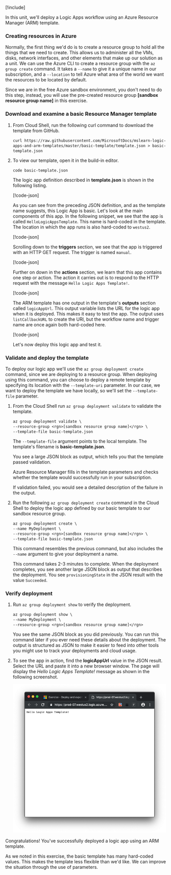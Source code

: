 [!include[](../../../includes/azure-sandbox-activate.md)]

In this unit, we'll deploy a Logic Apps workflow using an Azure Resource Manager (ARM) template. 

### Creating resources in Azure
Normally, the first thing we'd do is to create a resource group to hold all the things that we need to create. This allows us to administer all the VMs, disks, network interfaces, and other elements that make up our solution as a unit. We can use the Azure CLI to create a resource group with the `az group create` command. It takes a `--name` to give it a unique name in our subscription, and a `--location` to tell Azure what area of the world we want the resources to be located by default.

Since we are in the free Azure sandbox environment, you don't need to do this step, instead, you will use the pre-created resource group **<rgn>[sandbox resource group name]</rgn>** in this exercise.

### Download and examine a basic Resource Manager template

1. From Cloud Shell, run the following curl command to download the template from GitHub.

    ```azurecli
    curl https://raw.githubusercontent.com/MicrosoftDocs/mslearn-logic-apps-and-arm-templates/master/basic-template/template.json > basic-template.json
    ```

1. To view our template, open it in the build-in editor.
    ```azurecli
    code basic-template.json
    ```

    The logic app definition described in **template.json** is shown in the following listing.

    [!code-json[](../code/basic-template/template.json)]

    As you can see from the preceding JSON definition, and as the template name suggests, this Logic App is basic. Let's look at the main components of this app. 
    In the following snippet, we see that the app is called `HelloLogicAppsTemplate`. This name is hard-coded in the template. The location in which the app runs is also hard-coded to `westus2`. 

    [!code-json[](../code/basic-template/template.json?range=10-11)]

    Scrolling down to the **triggers** section, we see that the app is triggered with an HTTP GET request. The trigger is named `manual`. 

    [!code-json[](../code/basic-template/template.json?range=18-27)]

    Further on down in the **actions** section, we learn that this app contains one step or action. The action it carries out is to respond to the HTTP request with the message `Hello Logic Apps Template!`.

    [!code-json[](../code/basic-template/template.json?range=28-38)]

    The ARM template has one output in the template's **outputs** section called `logicAppUrl`. This output variable lists the URL for the logic app when it is deployed. This makes it easy to test the app. The output uses `listCallbackURL` to create the URl, but the workflow name and trigger name are once again both hard-coded here.

    [!code-json[](../code/basic-template/template.json?range=45-50)]


    Let's now deploy this logic app and test it. 

### Validate and deploy the template

To deploy our logic app we'll use the `az group deployment create` command, since we are deploying to a resource group.  When deploying using this command, you can choose to deploy a remote template by specifying its location with the `--template-uri` parameter. In our case, we want to deploy the template we have locally, so we'll set the `--template-file` parameter. 

1. From the Cloud Shell run `az group deployment validate` to validate the template.

    ```azurecli
    az group deployment validate \
    --resource-group <rgn>[sandbox resource group name]</rgn> \
    --template-file basic-template.json
    ```

    The `--template-file` argument points to the local template. The template's filename is **basic-template.json**. 
    
    You see a large JSON block as output, which tells you that the template passed validation.
    
    Azure Resource Manager fills in the template parameters and checks whether the template would successfully run in your subscription.
    
    If validation failed, you would see a detailed description of the failure in the output.

1. Run the following `az group deployment create` command in the Cloud Shell to deploy the logic app defined by our basic template to our sandbox resource group. 

    ```azurecli
    az group deployment create \
    --name MyDeployment \
    --resource-group <rgn>[sandbox resource group name]</rgn> \
    --template-file basic-template.json
    ```

    This command resembles the previous command, but also includes the `--name` argument to give your deployment a name.
    
    This command takes 2-3 minutes to complete. When the deployment completes, you see another large JSON block as output that describes the deployment. You see `provisioningState` in the JSON result with the value `Succeeded`.

### Verify deployment

1. Run `az group deployment show` to verify the deployment.

    ```azurecli
    az group deployment show \
    --name MyDeployment \
    --resource-group <rgn>[sandbox resource group name]</rgn> 
    ```

    You see the same JSON block as you did previously. You can run this command later if you ever need these details about the deployment. The output is structured as JSON to make it easier to feed into other tools you might use to track your deployments and cloud usage.

1. To see the app in action, find the **logicAppUrl** value in the JSON result.  Select the URL and paste it into a new browser window. The page will display the *Hello Logic Apps Template!* message as shown in the following screenshot. 

    ![Web browser displaying response from our basic logic app](../media/3-hello.png)

Congratulations! You've successfully deployed a logic app using an ARM template.

As we noted in this exercise, the basic template has many hard-coded values. This makes the template less flexible than we'd like. We can improve the situation through the use of parameters.  